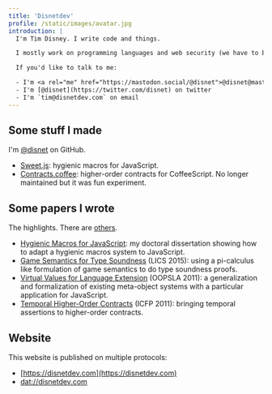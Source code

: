 ```yaml
---
title: 'Disnetdev'
profile: /static/images/avatar.jpg
introduction: |
  I'm Tim Disney. I write code and things.

  I mostly work on programming languages and web security (we have to be better at the cyber).

  If you'd like to talk to me:

  - I'm <a rel="me" href="https://mastodon.social/@disnet">@disnet@mastodon.social</a> on Mastodon
  - I'm [@disnet](https://twitter.com/disnet) on twitter
  - I'm `tim@disnetdev.com` on email
---
```


## Some stuff I made

I'm [@disnet](https://github.com/disnet) on GitHub.

- [Sweet.js](http://sweetjs.org): hygienic macros for JavaScript.
- [Contracts.coffee](http://disnet.github.io/contracts.coffee/): higher-order contracts for CoffeeScript. No longer maintained but it was fun experiment.

## Some papers I wrote

The highlights. There are [others](/papers).

- [Hygienic Macros for JavaScript](/static/papers/thesis.pdf): my doctoral dissertation showing how to adapt a hygienic macros system to JavaScript.
- [Game Semantics for Type Soundness](/papers/game-semantics-for-type-soundness) (LICS 2015): using a pi-calculus like formulation of game semantics to do type soundness proofs.
- [Virtual Values for Language Extension](/papers/virtual-values-for-language-extension) (OOPSLA 2011): a generalization and formalization of existing meta-object systems with a particular application for JavaScript.
- [Temporal Higher-Order Contracts](/papers/temporal-higher-order-contracts) (ICFP 2011): bringing temporal assertions to higher-order contracts.

## Website

This website is published on multiple protocols:

- [https://disnetdev.com](https://disnetdev.com)
- [dat://disnetdev.com](dat://disnetdev.com)

